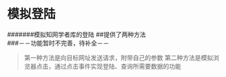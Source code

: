 # 模拟登陆
#######模拟知网学者库的登陆
##提供了两种方法	
###－－功能暂时不完善，待补全－－
>第一种方法是向目标网址发送请求，附带自己的参数
>第二种方法是模拟浏览器点击，通过点击事件实现登陆、查询所需要数据的功能
